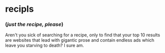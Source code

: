 # recipls

### (*just the recipe, please*)

Aren't you sick of searching for a recipe, only to find that your top 10 results are websites that lead with gigantic prose and contain endless ads which leave you starving to death? I sure am.